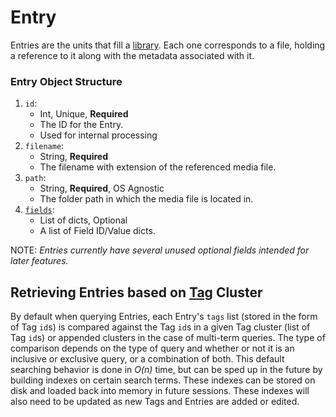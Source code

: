 # Entry

Entries are the units that fill a [library](/doc/Library.md). Each one corresponds to a file, holding a reference to it along with the metadata associated with it.

### Entry Object Structure

1. `id`:
   - Int, Unique, **Required**
   - The ID for the Entry.
   - Used for internal processing
2. `filename`:
   - String, **Required**
   - The filename with extension of the referenced media file.
3. `path`:
   - String, **Required**, OS Agnostic
   - The folder path in which the media file is located in.
4. [`fields`](/doc/Field.md):
   - List of dicts, Optional
   - A list of Field ID/Value dicts.

NOTE: _Entries currently have several unused optional fields intended for later features._

## Retrieving Entries based on [Tag](/doc/Tag.md) Cluster

By default when querying Entries, each Entry's `tags` list (stored in the form of Tag `id`s) is compared against the Tag `id`s in a given Tag cluster (list of Tag `id`s) or appended clusters in the case of multi-term queries. The type of comparison depends on the type of query and whether or not it is an inclusive or exclusive query, or a combination of both. This default searching behavior is done in _O(n)_ time, but can be sped up in the future by building indexes on certain search terms. These indexes can be stored on disk and loaded back into memory in future sessions. These indexes will also need to be updated as new Tags and Entries are added or edited.